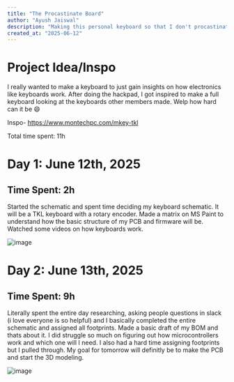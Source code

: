```yaml
---
title: "The Procastinate Board"
author: "Ayush Jaiswal"
description: "Making this personal keyboard so that I don't procastinate making a keyboard later on"
created_at: "2025-06-12"
---
```


# Project Idea/Inspo

I really wanted to make a keyboard to just gain insights on how electronics like keyboards work. After doing the hackpad, I got inspired to make a full keyboard looking at the keyboards other members made. Welp how hard can it be :smile:

Inspo- https://www.montechpc.com/mkey-tkl

Total time spent: 11h 

# Day 1: June 12th, 2025

## Time Spent: 2h
Started the schematic and spent time deciding my keyboard schematic. It will be a TKL keyboard with a rotary encoder.
Made a matrix on MS Paint to understand how the basic structure of my PCB and firmware will be. Watched some videos on how keyboards work.

![image](https://github.com/user-attachments/assets/78e52dfd-f240-4533-a118-3dcbde5f10cd)


# Day 2: June 13th, 2025

## Time Spent: 9h
Literally spent the entire day researching, asking people questions in slack (i love everyone is so helpful) and I basically completed the entire schematic and assigned all footprints. Made a basic draft of my BOM and thats about it. 
I did struggle so much on figuring out how microcontrollers work and which one will I need. I also had a hard time assigning footprints but I pulled through. 
My goal for tomorrow will definitly be to make the PCB and start the 3D modeling.

![image](https://github.com/user-attachments/assets/6dbeb918-e56a-4f57-acaf-ed31cbed7eef)

